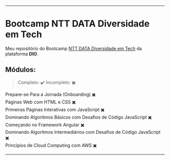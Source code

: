 ---------------
# Bootcamp NTT DATA Diversidade em Tech
Meu repositório do Bootcamp [NTT DATA Diversidade em Tech](https://web.dio.me/track/38a27e68-67ae-444d-9110-1056e605237d) da plataforma **DIO**.

## Módulos: 
> Completo: ✔️
Incompleto: ✖️


Prepare-se Para a Jornada (Onboarding) ✖️  
Páginas Web com HTML e CSS ✖️  
Primeiras Páginas Interativas com JavaScript ✖️  
Dominando Algoritmos Básicos com Desafios de Código JavaScript ✖️  
Começando no Framework Angular ✖️  
Dominando Algoritmos Intermediários com Desafios de Código JavaScript ✖️  
Princípios de Cloud Computing com AWS ✖️ 

---------------
